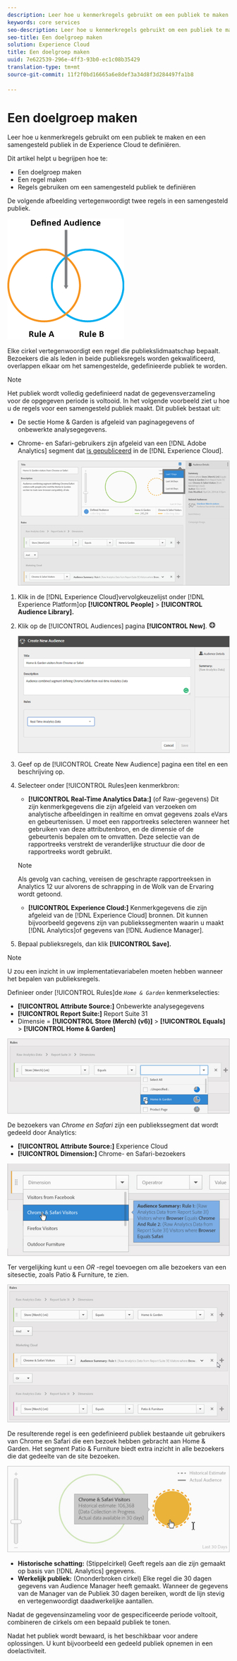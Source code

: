 ```yaml
---
description: Leer hoe u kenmerkregels gebruikt om een publiek te maken en een samengesteld publiek in de Experience Cloud te definiëren.
keywords: core services
seo-description: Leer hoe u kenmerkregels gebruikt om een publiek te maken en een samengesteld publiek in de Experience Cloud te definiëren.
seo-title: Een doelgroep maken
solution: Experience Cloud
title: Een doelgroep maken
uuid: 7e622539-296e-4ff3-93b0-ec1c08b35429
translation-type: tm+mt
source-git-commit: 11f2f0bd16665a6e8def3a34d8f3d284497fa1b8

---
```



# Een doelgroep maken

Leer hoe u kenmerkregels gebruikt om een publiek te maken en een samengesteld publiek in de Experience Cloud te definiëren.

Dit artikel helpt u begrijpen hoe te:

* Een doelgroep maken
* Een regel maken
* Regels gebruiken om een samengesteld publiek te definiëren

De volgende afbeelding vertegenwoordigt twee regels in een samengesteld publiek.

![](assets/audience_sharing.png)

Elke cirkel vertegenwoordigt een regel die publiekslidmaatschap bepaalt. Bezoekers die als leden in beide publieksregels worden gekwalificeerd, overlappen elkaar om het samengestelde, gedefinieerde publiek te worden.

>[!NOTE]
>
>Het publiek wordt volledig gedefinieerd nadat de gegevensverzameling voor de opgegeven periode is voltooid.
In het volgende voorbeeld ziet u hoe u de regels voor een samengesteld publiek maakt. Dit publiek bestaat uit:

* De sectie Home &amp; Garden is afgeleid van paginagegevens of onbewerkte analysegegevens.
* Chrome- en Safari-gebruikers zijn afgeleid van een [!DNL Adobe Analytics] segment dat [is gepubliceerd](../audience-library/audience-library.md#task_32FEEFE0B32E4E388CD4D892D727282A) in de [!DNL Experience Cloud].

   ![](assets/audience_create.png)

1. Klik in de [!DNL Experience Cloud]vervolgkeuzelijst onder [!DNL Experience Platform]op **[!UICONTROL People]** > **[!UICONTROL Audience Library].**
1. Klik op de [!UICONTROL Audiences] pagina **[!UICONTROL New]**. ![](assets/add_icon_small.png)

   ![Stap resultaat](assets/audience_create_new.png)

1. Geef op de [!UICONTROL Create New Audience] pagina een titel en een beschrijving op.
1. Selecteer onder [!UICONTROL Rules]een kenmerkbron:

   * **[!UICONTROL Real-Time Analytics Data:]** (of Raw-gegevens) Dit zijn kenmerkgegevens die zijn afgeleid van verzoeken om analytische afbeeldingen in realtime en omvat gegevens zoals eVars en gebeurtenissen. U moet een rapportreeks selecteren wanneer het gebruiken van deze attributenbron, en de dimensie of de gebeurtenis bepalen om te omvatten. Deze selectie van de rapportreeks verstrekt de veranderlijke structuur die door de rapportreeks wordt gebruikt.
   >[!NOTE]
   >
   >Als gevolg van caching, vereisen de geschrapte rapportreeksen in Analytics 12 uur alvorens de schrapping in de Wolk van de Ervaring wordt getoond.

   * **[!UICONTROL Experience Cloud:]** Kenmerkgegevens die zijn afgeleid van de [!DNL Experience Cloud] bronnen. Dit kunnen bijvoorbeeld gegevens zijn van publiekssegmenten waarin u maakt [!DNL Analytics]of gegevens van [!DNL Audience Manager].

1. Bepaal publieksregels, dan klik **[!UICONTROL Save].**

>[!NOTE]
>
>U zou een inzicht in uw implementatievariabelen moeten hebben wanneer het bepalen van publieksregels.

Definieer onder [!UICONTROL Rules]de *`Home & Garden`* kenmerkselecties:

* **[!UICONTROL Attribute Source:]** Onbewerkte analysegegevens
* **[!UICONTROL Report Suite:]** Report Suite 31
* Dimensie = **[!UICONTROL Store (Merch) (v6)]** > **[!UICONTROL Equals]** > **[!UICONTROL Home & Garden]**

![](assets/home_garden.png)

De bezoekers van *Chrome en Safari* zijn een publiekssegment dat wordt gedeeld door Analytics:

* **[!UICONTROL Attribute Source:]** Experience Cloud
* **[!UICONTROL Dimension:]** Chrome- en Safari-bezoekers

![](assets/chrome_safari.png)

Ter vergelijking kunt u een *OR* -regel toevoegen om alle bezoekers van een sitesectie, zoals Patio &amp; Furniture, te zien.

![](assets/audiences_rule_patio.png)

De resulterende regel is een gedefinieerd publiek bestaande uit gebruikers van Chrome en Safari die een bezoek hebben gebracht aan Home &amp; Garden. Het segment Patio &amp; Furniture biedt extra inzicht in alle bezoekers die dat gedeelte van de site bezoeken.

![](assets/defined_audience.png)

* **Historische schatting:** (Stippelcirkel) Geeft regels aan die zijn gemaakt op basis van [!DNL Analytics] gegevens.
* **Werkelijk publiek:** (Ononderbroken cirkel) Elke regel die 30 dagen gegevens van Audience Manager heeft gemaakt. Wanneer de gegevens van de Manager van de Publiek 30 dagen bereiken, wordt de lijn stevig en vertegenwoordigt daadwerkelijke aantallen.

Nadat de gegevensinzameling voor de gespecificeerde periode voltooit, combineren de cirkels om een bepaald publiek te tonen.

Nadat het publiek wordt bewaard, is het beschikbaar voor andere oplossingen. U kunt bijvoorbeeld een gedeeld publiek opnemen in een doelactiviteit.

